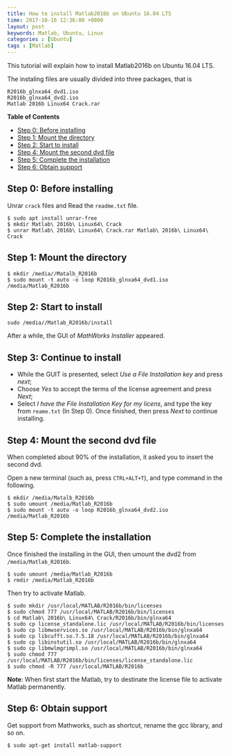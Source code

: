 ```yaml
---
title: How to install Matlab2016b on Ubuntu 16.04 LTS
time: 2017-10-16 12:36:00 +0800
layout: post
keywords: Matlab, Ubuntu, Linux
categories : [Ubuntu]
tags : [Matlab]
---
```


This tutorial will explain how to install Matlab2016b on Ubuntu 16.04 LTS.

The instaling files are usually divided into three packages, that is


```
R2016b_glnxa64_dvd1.iso
R2016b_glnxa64_dvd2.iso
Matlab 2016b Linux64 Crack.rar
```

**Table of Contents**

- [Step 0: Before installing](#step-0-before-installing)
- [Step 1: Mount the directory](#step-1-mount-the-directory)
- [Step 2: Start to install](#step-2-start-to-install)
- [Step 4: Mount the second dvd file](#step-4-mount-the-second-dvd-file)
- [Step 5: Complete the installation](#step-5-complete-the-installation)
- [Step 6: Obtain support](#step-6-obtain-support)

Step 0: Before installing
-------------------------

Unrar `crack` files and Read the `readme.txt` file.

```
$ sudo apt install unrar-free
$ mkdir Matlab\ 2016b\ Linux64\ Crack
$ unrar Matlab\ 2016b\ Linux64\ Crack.rar Matlab\ 2016b\ Linux64\ Crack
```

Step 1: Mount the directory
-------------------------------------------

```
$ mkdir /media//Matalb_R2016b
$ sudo mount -t auto -o loop R2016b_glnxa64_dvd1.iso /media/Matlab_R2016b
```

Step 2: Start to install
------------------------

```
sudo /media//Matlab_R2016b/install
```

After a while, the GUI of *MathWorks Installer* appeared.

Step 3: Continue to install
--------------------------- 

- While the GUIT is presented, select *Use a File Installation key* and press *next*;
- Choose *Yes* to accept the terms of the license agreement and press *Next*;
- Select *I have the File Installation Key for my licens*, and type the key from `reame.txt` (In Step 0). Once finished, then press *Next* to continue installing.

Step 4: Mount the second dvd file
---------------------------------

When completed about 90% of the installation, it asked you to insert the second dvd. 

Open a new terminal (such as, press `CTRL+ALT+T`), and type command in the following.

```
$ mkdir /media/Matalb_R2016b
$ sudo umount /media/Matlab_R2016b
$ sudo mount -t auto -o loop R2016b_glnxa64_dvd2.iso /media/Matlab_R2016b
```

Step 5: Complete the installation
-------------------------------------------------

Once finished the installing in the GUI, then umount the dvd2 from `/media/Matlab_R2016b`.

```
$ sudo umount /media/Matlab_R2016b
$ rmdir /media/Matlab_R2016b
```

Then try to activate Matlab.

```
$ sudo mkdir /usr/local/MATLAB/R2016b/bin/licenses
$ sudo chmod 777 /usr/local/MATLAB/R2016b/bin/licenses
$ cd Matlab\ 2016b\ Linux64\ Crack/R2016b/bin/glnxa64
$ sudo cp license_standalone.lic /usr/local/MATLAB/R2016b/bin/licenses
$ sudo cp libmwservices.so /usr/local/MATLAB/R2016b/bin/glnxa64
$ sudo cp libcufft.so.7.5.18 /usr/local/MATLAB/R2016b/bin/glnxa64
$ sudo cp libinstutil.so /usr/local/MATLAB/R2016b/bin/glnxa64
$ sudo cp libmwlmgrimpl.so /usr/local/MATLAB/R2016b/bin/glnxa64
$ sudo chmod 777 /usr/local/MATLAB/R2016b/bin/licenses/license_standalone.lic
$ sudo chmod -R 777 /usr/local/MATLAB/R2016b
```

**Note**: When first start the Matlab, try to destinate the license file to activate Matlab permanently.

Step 6: Obtain support
----------------------

Get support from Mathworks, such as shortcut, rename the gcc library, and so on.

```
$ sudo apt-get install matlab-support
```
